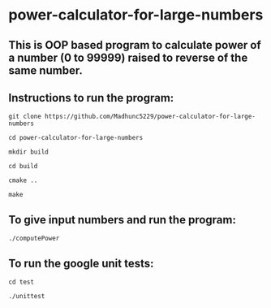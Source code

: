 # power-calculator-for-large-numbers

## This is OOP based program to calculate power of a number (0 to 99999) raised to reverse of the same number.

## Instructions to run the program:

`git clone https://github.com/Madhunc5229/power-calculator-for-large-numbers`

`cd power-calculator-for-large-numbers`

`mkdir build`

`cd build`

`cmake ..`

`make`

## To give input numbers and run the program:

`./computePower`

## To run the google unit tests:

`cd test`

`./unittest`

